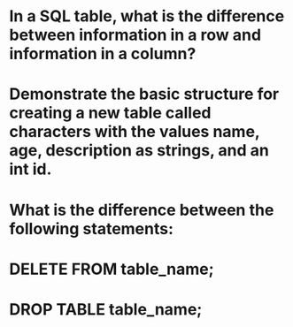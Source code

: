 # In a SQL table, what is the difference between information in a row and information in a column?
>
# Demonstrate the basic structure for creating a new table called characters with the values name, age, description as strings, and an int id.
>
# What is the difference between the following statements:
# DELETE FROM table_name;
# DROP TABLE table_name;
>